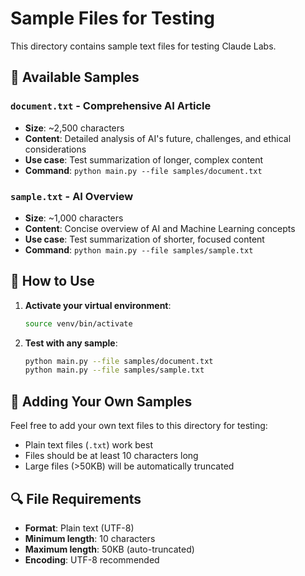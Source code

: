 # Sample Files for Testing

This directory contains sample text files for testing Claude Labs.

## 📄 Available Samples

### `document.txt` - Comprehensive AI Article
- **Size**: ~2,500 characters
- **Content**: Detailed analysis of AI's future, challenges, and ethical considerations
- **Use case**: Test summarization of longer, complex content
- **Command**: `python main.py --file samples/document.txt`

### `sample.txt` - AI Overview
- **Size**: ~1,000 characters  
- **Content**: Concise overview of AI and Machine Learning concepts
- **Use case**: Test summarization of shorter, focused content
- **Command**: `python main.py --file samples/sample.txt`

## 🎯 How to Use

1. **Activate your virtual environment**:
   ```bash
   source venv/bin/activate
   ```

2. **Test with any sample**:
   ```bash
   python main.py --file samples/document.txt
   python main.py --file samples/sample.txt
   ```

## 📝 Adding Your Own Samples

Feel free to add your own text files to this directory for testing:
- Plain text files (`.txt`) work best
- Files should be at least 10 characters long
- Large files (>50KB) will be automatically truncated

## 🔍 File Requirements

- **Format**: Plain text (UTF-8)
- **Minimum length**: 10 characters
- **Maximum length**: 50KB (auto-truncated)
- **Encoding**: UTF-8 recommended 